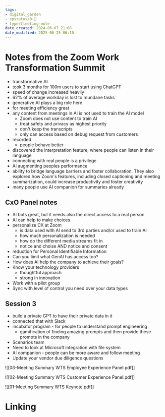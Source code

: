 ```yaml
---
tags: 
- digital_garden
- epstatus/0-🌰
- type/fleeting-note
date_created: 2024-06-07 21:08
date_modified: 2025-06-25 06:10
---
```

# Notes from the Zoom Work Transformation Summit

+ transformative AI
+ took 3 months for 100m users to start using ChatGPT
+ speed of change increased heavily
+ 62% of average workday is lost to mundane tasks
+ generative AI plays a big role here
+ for meeting efficiency great
+ any content from meetings in AI is not used to train the AI model
	+ Zoom does not use content to train AI
	+ treat safety and privacy as highest priority
	+ don't keep the transcripts
	+ only can access based on debug request from customers
+ recorded
	+ people behave better
+ discovered the interpretation feature, where people can listen in their language
+ connecting with real people is a privilege
+ AI augmenting peoples performance
+ ability to bridge language barriers and foster collaboration. They also explored how Zoom's features, including closed captioning and meeting summarization, could increase productivity and foster creativity
+ many people use AI companion for summaries already

## CxO Panel notes

+ AI bots great, but it needs also the direct access to a real person
+ AI can help to make choices
+ personalize CX at Zoom
	+ is data used with AI send to 3rd parties and/or used to train AI
	+ how much personalization is needed
	+ how do the different media streams fit in
	+ notice and choise AND notice and consent
+ reduction for Personal Identifiable Information
+ Can you limit what GenAI has access too?
+ How does AI help the company to achieve their goals?
+ Know your technology providers
	+ thoughtful approach
	+ strong in innovation
+ Work with a pilot group
+ Sync with level of control you need over your data types

## Session 3

+ build a private GPT to have their private data in it
+ connected that with Slack
+ incubator program - for people to understand prompt engineering
	+ gamification of finding amazing prompts and then provide these prompts in the company
+ Scenarios team
+ Need to look at Microsoft integration with file system
+ AI companion - people can be more aware and follow meeting 
+ Update your vendor due diligence questions

![[03-Meeting Summary WTS Employee Experience Panel.pdf]]

![[02-Meeting Summary WTS Customer Experience Panel.pdf]]

![[01-Meeting Summary WTS Keynote.pdf]]

# Linking